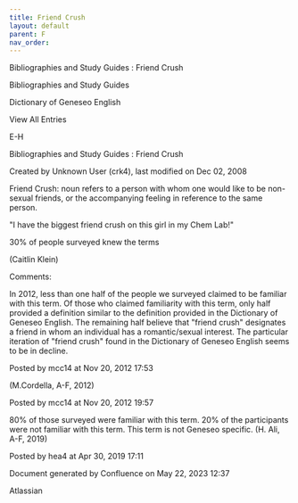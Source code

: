 ```yaml
---
title: Friend Crush
layout: default
parent: F
nav_order:
---
```


Bibliographies and Study Guides : Friend Crush

Bibliographies and Study Guides

Dictionary of Geneseo English

View All Entries

E-H

Bibliographies and Study Guides : Friend Crush

Created by  Unknown User (crk4), last modified on Dec 02, 2008

Friend Crush: noun refers to a person with whom one would like to be non-sexual friends, or the accompanying feeling in reference to the same person.

&quot;I have the biggest friend crush on this girl in my Chem Lab!&quot;

30% of people surveyed knew the terms

(Caitlin Klein)

Comments:

In 2012, less than one half of the people we surveyed claimed to be familiar with this term. Of those who claimed familiarity with this term, only half provided a definition similar to the definition provided in the Dictionary of Geneseo English. The remaining half believe that &quot;friend crush&quot; designates a friend in whom an individual has a romantic/sexual interest. The particular iteration of &quot;friend crush&quot; found in the Dictionary of Geneseo English seems to be in decline. 

Posted by mcc14 at Nov 20, 2012 17:53

(M.Cordella, A-F, 2012)

Posted by mcc14 at Nov 20, 2012 19:57

80% of those surveyed were familiar with this term. 20% of the participants were not familiar with this term. This term is not Geneseo specific. (H. Ali, A-F, 2019)

Posted by hea4 at Apr 30, 2019 17:11

Document generated by Confluence on May 22, 2023 12:37

Atlassian
